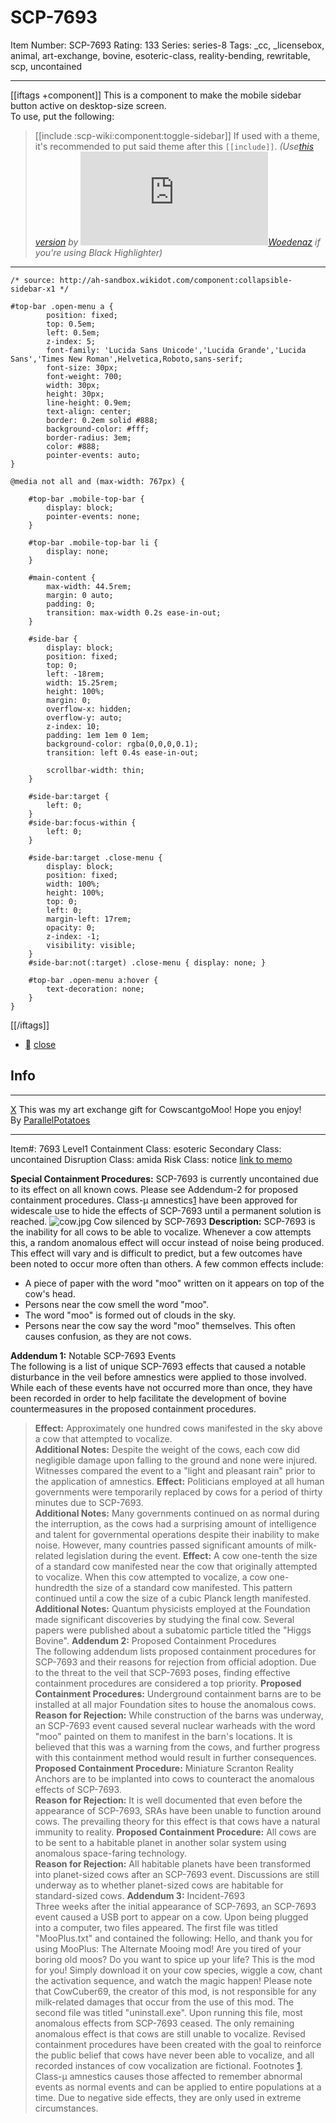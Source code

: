 # SCP-7693
Item Number: SCP-7693
Rating: 133
Series: series-8
Tags: _cc, _licensebox, animal, art-exchange, bovine, esoteric-class, reality-bending, rewritable, scp, uncontained

---

[[iftags +component]]
This is a component to make the mobile sidebar button active on desktop-size screen.  
To use, put the following:
> [[include :scp-wiki:component:toggle-sidebar]]
If used with a theme, it's recommended to put said theme after this `[[include]]`.
_(Use[this version](/component:toggle-sidebar-bhl) by [![Woedenaz](https://www.wikidot.com/avatar.php?userid=1404096&amp;size=small&amp;timestamp=1734953131)](http://www.wikidot.com/user:info/woedenaz)[Woedenaz](http://www.wikidot.com/user:info/woedenaz) if you're using Black Highlighter)_
* * *
    
    /* source: http://ah-sandbox.wikidot.com/component:collapsible-sidebar-x1 */
     
    #top-bar .open-menu a {
            position: fixed;
            top: 0.5em;
            left: 0.5em;
            z-index: 5;
            font-family: 'Lucida Sans Unicode','Lucida Grande','Lucida Sans','Times New Roman',Helvetica,Roboto,sans-serif;
            font-size: 30px;
            font-weight: 700;
            width: 30px;
            height: 30px;
            line-height: 0.9em;
            text-align: center;
            border: 0.2em solid #888;
            background-color: #fff;
            border-radius: 3em;
            color: #888;
            pointer-events: auto;
    }
     
    @media not all and (max-width: 767px) {
     
        #top-bar .mobile-top-bar {
            display: block;
            pointer-events: none;
        }
     
        #top-bar .mobile-top-bar li {
            display: none;
        }
     
        #main-content {
            max-width: 44.5rem;
            margin: 0 auto;
            padding: 0;
            transition: max-width 0.2s ease-in-out;
        }
     
        #side-bar {
            display: block;
            position: fixed;
            top: 0;
            left: -18rem;
            width: 15.25rem;
            height: 100%;
            margin: 0;
            overflow-x: hidden;
            overflow-y: auto;
            z-index: 10;
            padding: 1em 1em 0 1em;
            background-color: rgba(0,0,0,0.1);
            transition: left 0.4s ease-in-out;
     
            scrollbar-width: thin;
        }
     
        #side-bar:target {
            left: 0;
        }
        #side-bar:focus-within {
            left: 0;
        }
     
        #side-bar:target .close-menu {
            display: block;
            position: fixed;
            width: 100%;
            height: 100%;
            top: 0;
            left: 0;
            margin-left: 17rem;
            opacity: 0;
            z-index: -1;
            visibility: visible;
        }
        #side-bar:not(:target) .close-menu { display: none; }
     
        #top-bar .open-menu a:hover {
            text-decoration: none;
        }
    }
  
[[/iftags]] 
  * [](javascript:;)
[close](javascript:;)
## Info
* * *
[X](javascript:;)
This was my art exchange gift for CowscantgoMoo! Hope you enjoy!  
By [ParallelPotatoes](/parallels-potato-page)
* * *

Item#: 7693
Level1
Containment Class:
esoteric
Secondary Class:
uncontained
Disruption Class:
amida
Risk Class:
notice
[link to memo](/classification-committee-memo)  

**Special Containment Procedures:** SCP-7693 is currently uncontained due to its effect on all known cows. Please see Addendum-2 for proposed containment procedures. Class-μ amnestics[1](javascript:;) have been approved for widescale use to hide the effects of SCP-7693 until a permanent solution is reached.
![cow.jpg](https://scp-wiki.wdfiles.com/local--files/scp-7693/cow.jpg)
Cow silenced by SCP-7693
**Description:** SCP-7693 is the inability for all cows to be able to vocalize. Whenever a cow attempts this, a random anomalous effect will occur instead of noise being produced. This effect will vary and is difficult to predict, but a few outcomes have been noted to occur more often than others. A few common effects include:
  * A piece of paper with the word "moo" written on it appears on top of the cow's head.
  * Persons near the cow smell the word "moo".
  * The word "moo" is formed out of clouds in the sky.
  * Persons near the cow say the word "moo" themselves. This often causes confusion, as they are not cows.

**Addendum 1:** Notable SCP-7693 Events  
The following is a list of unique SCP-7693 effects that caused a notable disturbance in the veil before amnestics were applied to those involved. While each of these events have not occurred more than once, they have been recorded in order to help facilitate the development of bovine countermeasures in the proposed containment procedures.
> **Effect:** Approximately one hundred cows manifested in the sky above a cow that attempted to vocalize.  
>  **Additional Notes:** Despite the weight of the cows, each cow did negligible damage upon falling to the ground and none were injured. Witnesses compared the event to a "light and pleasant rain" prior to the application of amnestics.
> **Effect:** Politicians employed at all human governments were temporarily replaced by cows for a period of thirty minutes due to SCP-7693.  
>  **Additional Notes:** Many governments continued on as normal during the interruption, as the cows had a surprising amount of intelligence and talent for governmental operations despite their inability to make noise. However, many countries passed significant amounts of milk-related legislation during the event.
> **Effect:** A cow one-tenth the size of a standard cow manifested near the cow that originally attempted to vocalize. When this cow attempted to vocalize, a cow one-hundredth the size of a standard cow manifested. This pattern continued until a cow the size of a cubic Planck length manifested.  
>  **Additional Notes:** Quantum physicists employed at the Foundation made significant discoveries by studying the final cow. Several papers were published about a subatomic particle titled the "Higgs Bovine".
**Addendum 2:** Proposed Containment Procedures  
The following addendum lists proposed containment procedures for SCP-7693 and their reasons for rejection from official adoption. Due to the threat to the veil that SCP-7693 poses, finding effective containment procedures are considered a top priority.
> **Proposed Containment Procedures:** Underground containment barns are to be installed at all major Foundation sites to house the anomalous cows.  
>  **Reason for Rejection:** While construction of the barns was underway, an SCP-7693 event caused several nuclear warheads with the word "moo" painted on them to manifest in the barn's locations. It is believed that this was a warning from the cows, and further progress with this containment method would result in further consequences.
> **Proposed Containment Procedure:** Miniature Scranton Reality Anchors are to be implanted into cows to counteract the anomalous effects of SCP-7693.  
>  **Reason for Rejection:** It is well documented that even before the appearance of SCP-7693, SRAs have been unable to function around cows. The prevailing theory for this effect is that cows have a natural immunity to reality.
> **Proposed Containment Procedure:** All cows are to be sent to a habitable planet in another solar system using anomalous space-faring technology.  
>  **Reason for Rejection:** All habitable planets have been transformed into planet-sized cows after an SCP-7693 event. Discussions are still underway as to whether planet-sized cows are habitable for standard-sized cows.
**Addendum 3:** Incident-7693  
Three weeks after the initial appearance of SCP-7693, an SCP-7693 event caused a USB port to appear on a cow. Upon being plugged into a computer, two files appeared. The first file was titled "MooPlus.txt" and contained the following:
> Hello, and thank you for using MooPlus: The Alternate Mooing mod! Are you tired of your boring old moos? Do you want to spice up your life? This is the mod for you! Simply download it on your cow species, wiggle a cow, chant the activation sequence, and watch the magic happen! Please note that CowCuber69, the creator of this mod, is not responsible for any milk-related damages that occur from the use of this mod.
The second file was titled "uninstall.exe". Upon running this file, most anomalous effects from SCP-7693 ceased. The only remaining anomalous effect is that cows are still unable to vocalize. Revised containment procedures have been created with the goal to reinforce the public belief that cows have never been able to vocalize, and all recorded instances of cow vocalization are fictional.
Footnotes
[1](javascript:;). Class-μ amnestics causes those affected to remember abnormal events as normal events and can be applied to entire populations at a time. Due to negative side effects, they are only used in extreme circumstances.